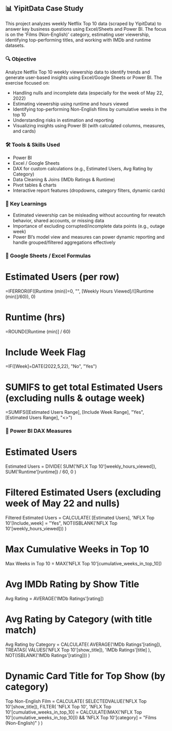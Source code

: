 ## 📊 YipitData Case Study

This project analyzes weekly Netflix Top 10 data (scraped by YipitData) to answer key business questions using Excel/Sheets and Power BI. The focus is on the 'Films (Non-English)' category, estimating user viewership, identifying top-performing titles, and working with IMDb and runtime datasets.

### 🔍 Objective

Analyze Netflix Top 10 weekly viewership data to identify trends and generate user-based insights using Excel/Google Sheets or Power BI. The exercise focused on:

- Handling nulls and incomplete data (especially for the week of May 22, 2022)
- Estimating viewership using runtime and hours viewed
- Identifying top-performing Non-English films by cumulative weeks in the top 10
- Understanding risks in estimation and reporting
- Visualizing insights using Power BI (with calculated columns, measures, and cards)

### 🛠️ Tools & Skills Used

- Power BI
- Excel / Google Sheets
- DAX for custom calculations (e.g., Estimated Users, Avg Rating by Category)
- Data Cleaning & Joins (IMDb Ratings & Runtime)
- Pivot tables & charts
- Interactive report features (dropdowns, category filters, dynamic cards)

### 🧠 Key Learnings

- Estimated viewership can be misleading without accounting for rewatch behavior, shared accounts, or missing data
- Importance of excluding corrupted/incomplete data points (e.g., outage week)
- Power BI’s model view and measures can power dynamic reporting and handle grouped/filtered aggregations effectively

### 🔢 Google Sheets / Excel Formulas

# Estimated Users (per row)
=IFERROR(IF([Runtime (min)]=0, "", [Weekly Hours Viewed]/([Runtime (min)]/60)), 0)

# Runtime (hrs)
=ROUND([Runtime (min)] / 60)

# Include Week Flag
=IF([Week]=DATE(2022,5,22), "No", "Yes")

# SUMIFS to get total Estimated Users (excluding nulls & outage week)
=SUMIFS([Estimated Users Range], [Include Week Range], "Yes", [Estimated Users Range], "<>")

### 🧮 Power BI DAX Measures

# Estimated Users
Estimated Users = 
DIVIDE(
    SUM('NFLX Top 10'[weekly_hours_viewed]),
    SUM('Runtime'[runtime]) / 60,
    0
)

# Filtered Estimated Users (excluding week of May 22 and nulls)
Filtered Estimated Users = 
CALCULATE(
    [Estimated Users],
    'NFLX Top 10'[Include_week] = "Yes",
    NOT(ISBLANK('NFLX Top 10'[weekly_hours_viewed]))
)

# Max Cumulative Weeks in Top 10
Max Weeks in Top 10 = 
MAX('NFLX Top 10'[cumulative_weeks_in_top_10])

# Avg IMDb Rating by Show Title
Avg Rating = 
AVERAGE('IMDb Ratings'[rating])

# Avg Rating by Category (with title match)
Avg Rating by Category = 
CALCULATE(
    AVERAGE('IMDb Ratings'[rating]),
    TREATAS(
        VALUES('NFLX Top 10'[show_title]),
        'IMDb Ratings'[title]
    ),
    NOT(ISBLANK('IMDb Ratings'[rating]))
)

# Dynamic Card Title for Top Show (by category)
Top Non-English Film = 
CALCULATE(
    SELECTEDVALUE('NFLX Top 10'[show_title]),
    FILTER(
        'NFLX Top 10',
        'NFLX Top 10'[cumulative_weeks_in_top_10] = 
        CALCULATE(MAX('NFLX Top 10'[cumulative_weeks_in_top_10]))
            && 'NFLX Top 10'[category] = "Films (Non-English)"
    )
)
